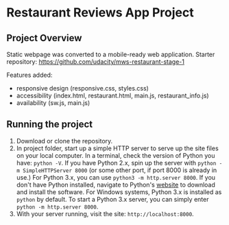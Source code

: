 # Restaurant Reviews App Project

## Project Overview
Static webpage was converted to a mobile-ready web application. 
Starter repository: https://github.com/udacity/mws-restaurant-stage-1

Features added: 
- responsive design (responsive.css, styles.css)
- accessibility (index.html, restaurant.html, main.js, restaurant_info.js)
- availability (sw.js, main.js)

## Running the project
1. Download or clone the repository.
2. In project folder, start up a simple HTTP server to serve up the site files on your local computer. In a terminal, check the version of Python you have: `python -V`. If you have Python 2.x, spin up the server with `python -m SimpleHTTPServer 8000` (or some other port, if port 8000 is already in use.) For Python 3.x, you can use `python3 -m http.server 8000`. If you don't have Python installed, navigate to Python's [website](https://www.python.org/) to download and install the software. For Windows systems, Python 3.x is installed as `python` by default. To start a Python 3.x server, you can simply enter `python -m http.server 8000`.
3. With your server running, visit the site: `http://localhost:8000`.
